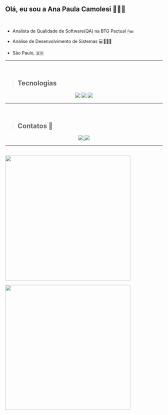 ## Olá, eu sou a Ana Paula Camolesi 👩🏻‍💻

<br/>

- Analista de Qualidade de Software(QA) na BTG Pactual 🖱⌨

- Análise de Desenvolvimento de Sistemas 💻👩🏻‍🎓

- São Paulo, 🇧🇷 




<hr>
<br>

> ## Tecnologias



<div align="center">
<img src="https://img.icons8.com/color/48/000000/javascript.png"/>

<img src="https://img.icons8.com/color/48/000000/html-5.png"/>

<img src="https://img.icons8.com/color/48/000000/css3.png"/>

</div>
<hr>
<br>

> ## Contatos 📱


<div align="center"> 
<a href="https://github.com/anapaulacamolesi">
  <img src="https://img.icons8.com/material-sharp/48/000000/github.png"/>
</a>
<a href="https://www.linkedin.com/in/ana-paula-gomes-real-camolesi-456138195/">
    <img src="https://img.icons8.com/fluent/50/000000/linkedin.png"/>
</a>
</div>

<hr>


<br>
<img width="400"  src="https://github-readme-stats.vercel.app/api/top-langs/?username=anapaulacamolesi&layout=compact&theme=dracula"
    />

<img width="400" src="https://github-readme-stats.vercel.app/api?username=anapaulacamolesi&show_icons=true&theme=dracula"
    />
